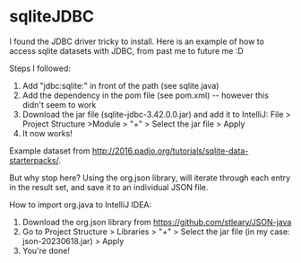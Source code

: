 # sqliteJDBC

I found the JDBC driver tricky to install. Here is an example of how to access sqlite datasets with JDBC, from past me to future me :D

Steps I followed:
1. Add "jdbc:sqlite:" in front of the path (see sqlite.java)
2. Add the dependency in the pom file (see pom.xml) -- however this didn't seem to work
3. Download the jar file (sqlite-jdbc-3.42.0.0.jar) and add it to IntelliJ: File > Project Structure >Module > "+" > Select the jar file > Apply
4. It now works!

Example dataset from http://2016.padjo.org/tutorials/sqlite-data-starterpacks/.

But why stop here? Using the org.json library, will iterate through each entry in the result set, and save it to an individual JSON file. 

How to import org.java to IntelliJ IDEA:
1. Download the org.json library from https://github.com/stleary/JSON-java
2. Go to Project Structure > Libraries > "+" > Select the jar file (in my case: json-20230618.jar) > Apply
3. You're done!
